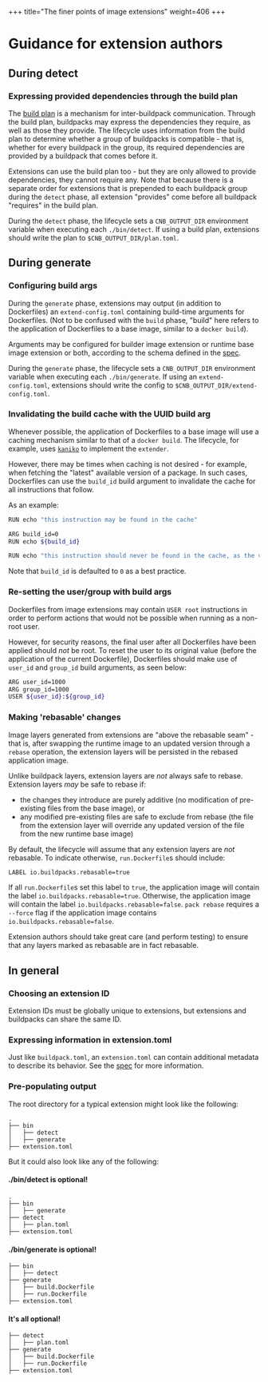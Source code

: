 +++
title="The finer points of image extensions"
weight=406
+++

# Guidance for extension authors

## During detect

### Expressing provided dependencies through the build plan

The [build plan](/docs/reference/spec/buildpack-api#build-plan) is a mechanism for inter-buildpack communication.
Through the build plan, buildpacks may express the dependencies they require, as well as those they provide.
The lifecycle uses information from the build plan to determine whether a group of buildpacks is compatible - that is, whether for every buildpack in the group, its required dependencies are provided by a buildpack that comes before it.

Extensions can use the build plan too - but they are only allowed to provide dependencies, they cannot require any.
Note that because there is a separate order for extensions that is prepended to each buildpack group during the `detect` phase,
all extension "provides" come before all buildpack "requires" in the build plan.

During the `detect` phase, the lifecycle sets a `CNB_OUTPUT_DIR` environment variable when executing each `./bin/detect`.
If using a build plan, extensions should write the plan to `$CNB_OUTPUT_DIR/plan.toml`.

## During generate

### Configuring build args

During the `generate` phase, extensions may output (in addition to Dockerfiles) an `extend-config.toml`
containing build-time arguments for Dockerfiles.
(Not to be confused with the `build` phase, "build" here refers to the application of Dockerfiles to a base image,
similar to a `docker build`).

Arguments may be configured for builder image extension or runtime base image extension or both,
according to the schema defined in the [spec](https://github.com/buildpacks/spec/blob/main/image_extension.md#extend-configtoml-toml).

During the `generate` phase, the lifecycle sets a `CNB_OUTPUT_DIR` environment variable when executing each `./bin/generate`.
If using an `extend-config.toml`, extensions should write the config to `$CNB_OUTPUT_DIR/extend-config.toml`.

### Invalidating the build cache with the UUID build arg

Whenever possible, the application of Dockerfiles to a base image will use a caching mechanism
similar to that of a `docker build`.
The lifecycle, for example, uses [`kaniko`](https://github.com/GoogleContainerTools/kaniko) to implement the `extender`.

However, there may be times when caching is not desired - for example, when fetching the "latest" available version of a package.
In such cases, Dockerfiles can use the `build_id` build argument to invalidate the cache for all instructions that follow.

As an example:

```bash
RUN echo "this instruction may be found in the cache"

ARG build_id=0
RUN echo ${build_id}

RUN echo "this instruction should never be found in the cache, as the value above will change"
```

Note that `build_id` is defaulted to `0` as a best practice.

### Re-setting the user/group with build args

Dockerfiles from image extensions may contain `USER root` instructions in order to perform actions that would not be possible
when running as a non-root user.

However, for security reasons, the final user after all Dockerfiles have been applied should _not_ be root.
To reset the user to its original value (before the application of the current Dockerfile),
Dockerfiles should make use of `user_id` and `group_id` build arguments, as seen below:

```bash
ARG user_id=1000
ARG group_id=1000
USER ${user_id}:${group_id}
```

### Making 'rebasable' changes

Image layers generated from extensions are "above the rebasable seam" - that is,
after swapping the runtime image to an updated version through a `rebase` operation,
the extension layers will be persisted in the rebased application image.

Unlike buildpack layers, extension layers are _not_ always safe to rebase.
Extension layers _may_ be safe to rebase if:
* the changes they introduce are purely additive (no modification of pre-existing files from the base image), or
* any modified pre-existing files are safe to exclude from rebase (the file from the extension layer will override any updated version of the file from the new runtime base image)

By default, the lifecycle will assume that any extension layers are _not_ rebasable.
To indicate otherwise, `run.Dockerfile`s should include:

```bash
LABEL io.buildpacks.rebasable=true
```

If all `run.Dockerfile`s set this label to `true`, the application image will contain the label `io.buildpacks.rebasable=true`.
Otherwise, the application image will contain the label `io.buildpacks.rebasable=false`.
`pack rebase` requires a `--force` flag if the application image contains `io.buildpacks.rebasable=false`.

Extension authors should take great care (and perform testing) to ensure that any layers marked as rebasable are in fact rebasable.

## In general

### Choosing an extension ID

Extension IDs must be globally unique to extensions, but extensions and buildpacks can share the same ID.

### Expressing information in extension.toml

Just like `buildpack.toml`, an `extension.toml` can contain additional metadata to describe its behavior.
See the [spec](https://github.com/buildpacks/spec/blob/main/image_extension.md#extensiontoml-toml) for more information.

### Pre-populating output

The root directory for a typical extension might look like the following:

```
.
├── bin
│   ├── detect
│   ├── generate
├── extension.toml
```

But it could also look like any of the following:

#### ./bin/detect is optional!

```
.
├── bin
│   ├── generate
├── detect
│   ├── plan.toml
├── extension.toml
```

#### ./bin/generate is optional!

```
├── bin
│   ├── detect
├── generate
│   ├── build.Dockerfile
│   ├── run.Dockerfile
├── extension.toml
```

#### It's all optional!

```
├── detect
│   ├── plan.toml
├── generate
│   ├── build.Dockerfile
│   ├── run.Dockerfile
├── extension.toml
```

